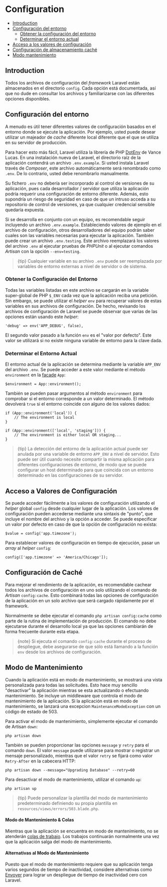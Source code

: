 # Configuration

- [Introduction](#introduction)
- [Configuración del entorno](#environment-configuration) 
    - [Obtener la configuración del entorno](#retrieving-environment-configuration)
    - [Determinar el entorno actual](#determining-the-current-environment)
- [Acceso a los valores de configuración](#accessing-configuration-values)
- [Configuración de almacenamiento caché](#configuration-caching)
- [Modo mantenimiento](#maintenance-mode)

<a name="introduction"></a>

## Introduction

Todos los archivos de configuración del *framework* Laravel están almacenados en el directorio `config`. Cada opción está documentada, así que no dude en consultar los archivos y familiarizarse con las diferentes opciones disponibles.

<a name="environment-configuration"></a>

## Configuración del entorno

A menudo es útil tener diferentes valores de configuración basados en el entorno donde se ejecute la aplicación. Por ejemplo, usted puede desear utilizar un majeador de *cache* diferente local diferente que el que se utiliza en su servidor de producción.

Para hacer esto más fácil, Laravel utiliza la librería de PHP [DotEnv](https://github.com/vlucas/phpdotenv) de Vance Lucas. En una instalación nueva de Laravel, el directorio raíz de la aplicación contendrá un archivo `.env.example`. Si usted instala Laravel través de *Composer*, este archivo automáticamente será renombrado como `.env`. De lo contrario, usted debe renombrarlo manualmente.

Su fichero `.env` no debería ser incorporado al control de versiones de su aplicación, pues cada desarrollador / servidor que utiliza la aplicación podría requerir una configuración de entorno diferente. Además, esto supondría un riesgo de seguridad en caso de que un intruso acceda a su repositorio de control de versiones, ya que cualquier credencial sensible quedaría expuesta.

Si se desarrolla en conjunto con un equipo, es recomendable seguir incluyendo un archivo `.env.example`. Estableciendo valores de ejemplo en el archivo de configuración, otros desarrolladores del equipo podrán saber cuales son las variables necesarias para ejecutar la aplicación. También puede crear un archivo `.env.testing`. Este archivo reemplazará los valores del archivo `.env` al ejecutar pruebas de *PHPUnit* o al ejecutar comandos *Artisan* con la opción `--env=testing`.

> {tip} Cualquier variable en su archivo `.env` puede ser reemplazada por variables de entorno externas a nivel de servidor o de sistema.

<a name="retrieving-environment-configuration"></a>

### Obtener la Configuración del Entorno

Todas las variables listadas en este archivo se cargarán en la variable super-global de PHP `$_ENV` cada vez que la aplicación reciba una petición. Sin embargo, se puede utilizar el *helper* `env` para recuperar valores de estas variables en sus archivos de configuración. De hecho, revisando los archivos de configuración de Laravel se puede observar que varias de las opciones están usando este *helper*:

    'debug' => env('APP_DEBUG', false),
    

El segundo valor pasado a la función `env` es el "valor por defecto". Este valor se utilizará si no existe ninguna variable de entorno para la clave dada.

<a name="determining-the-current-environment"></a>

### Determinar el Entorno Actual

El entorno actual de la aplicación se determina mediante la variable `APP_ENV` del archivo `.env`. Se puede acceder a este valor mediante el método `environment` en la [facade](/docs/{{version}}/facades) `App`:

    $environment = App::environment();
    

También se pueden pasar argumentos al método `environment` para comprobar si el entorno corresponde a un valor determinado. El método devolverá `true` si el entorno coincide con alguno de los valores dados:

    if (App::environment('local')) {
        // The environment is local
    }
    
    if (App::environment(['local', 'staging'])) {
        // The environment is either local OR staging...
    }
    

> {tip} La detección del entorno de la aplicación actual puede ser anulada por una variable de entorno `APP_ENV` a nivel de servidor. Esto puede ser útil cuando necesite compartir la misma aplicación para diferentes configuraciones de entorno, de modo que se puede configurar un host determinado para que coincida con un entorno determinado en las configuraciones de su servidor.

<a name="accessing-configuration-values"></a>

## Acceso a Valores de Configuración

Se puede acceder fácilmente a los valores de configuración utilizando el *helper* global `config` desde cualquier lugar de la aplicación. Los valores de configuración pueden accederse mediante una sintaxis de "punto", que incluye el nombre del archivo y la opción a acceder. Se puede especificar un valor por defecto en caso de que la opción de configuración no exista:

    $value = config('app.timezone');
    

Para establecer valores de configuración en tiempo de ejecución, pasar un *array* al *helper* `config`:

    config(['app.timezone' => 'America/Chicago']);
    

<a name="configuration-caching"></a>

## Configuración de Caché

Para mejorar el rendimiento de la aplicación, es recomendable cachear todos los archivos de configuración en uno solo utilizando el comando de *Artisan* `config:cache`. Esto combinará todas las opciones de configuración de la aplicación en un solo archivo que será cargado rápidamente por el framework.

Normalmente se debe ejecutar el comando `php artisan config:cache` como parte de la rutina de implementación de producción. El comando no debe ejecutarse durante el desarrollo local ya que las opciones cambiarán de forma frecuente durante esta etapa.

> {note} Si ejecuta el comando `config:cache` durante el proceso de despliegue, debe asegurarse de que sólo está llamando a la función `env` desde los archivos de configuración.

<a name="maintenance-mode"></a>

## Modo de Mantenimiento

Cuando la aplicación está en modo de mantenimiento, se mostrará una vista personalizada para todas las solicitudes. Esto hace muy sencillo "desactivar" la aplicación mientras se esta actualizando o efectuando mantenimiento. Se incluye un middleware que controla el modo de mantenimiento de la aplicación. Si la aplicación está en modo de mantenimiento, se lanzará una excepcion `MaintenanceModeException` con un código de estado de 503.

Para activar el modo de mantenimiento, simplemente ejecutar el comando de Artisan `down`:

    php artisan down
    

También se pueden proporcionar las opciones `message` y `retry` para el comando `down`. El valor `message` puede utilizarse para mostrar o registrar un mensaje personalizado, mientras que el valor `retry` se fijará como valor `Retry-After` en la cabecera HTTP:

    php artisan down --message="Upgrading Database" --retry=60
    

Para desactivar el modo de mantenimiento, utilizar el comando `up`:

    php artisan up
    

> {tip} Puede personalizar la plantilla del modo de mantenimiento predeterminado definiendo su propia plantilla en `resources/views/errors/503.blade.php`.

#### Modo de Mantenimiento & Colas

Mientras que la aplicación se encuentra en modo de mantenimiento, no se atenderán [colas de trabajo](/docs/{{version}}/queues). Los trabajos continuarán normalmente una vez que la aplicación salga del modo de mantenimiento.

#### Alternativas al Modo de Mantenimiento

Puesto que el modo de mantenimiento requiere que su aplicación tenga varios segundos de tiempo de inactividad, considere alternativas como [Envoyer](https://envoyer.io) para lograr un despliegue de tiempo de inactividad cero con Laravel.